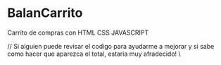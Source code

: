 # BalanCarrito
Carrito de compras con HTML CSS JAVASCRIPT

// Si alguien puede revisar el codigo para ayudarme a mejorar y si sabe como hacer que aparezca el total, estaria muy afradecido! \\

